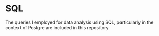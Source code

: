 # SQL
The queries I employed for data analysis using SQL, particularly in the context of Postgre are included in this repository
